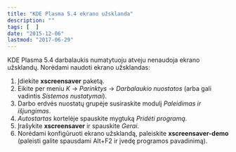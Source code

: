 ```yaml
---
title: "KDE Plasma 5.4 ekrano užsklanda"
description: ""
tags: [  ]
date: "2015-12-06"
lastmod: "2017-06-29"
---
```

KDE Plasma 5.4 darbalaukis numatytuoju atveju nenaudoja ekrano užsklandų. Norėdami naudoti ekrano užsklandas:

1.  Įdiekite **xscreensaver** paketą.
2.  Eikite per meniu _K_ → _Parinktys_ → _Darbalaukio nuostatos_ (arba gali vadintis _Sistemos nustatymai_).
3.  Darbo erdvės nuostatų grupėje susiraskite modulį _Paleidimas ir išjungimas_.
4.  _Autostartas_ kortelėje spauskite mygtuką _Pridėti programą_.
5.  Įrašykite **xscreensaver** ir spauskite _Gerai_.
6.  Norėdami konfigūruoti ekrano užsklandą, paleiskite **xscreensaver-demo** (paleisti galite spausdami Alt+F2 ir įvedę programos pavadinimą).

